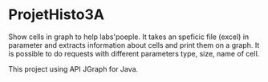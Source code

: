 ProjetHisto3A
=============
Show cells in graph to help labs'poeple.
It takes an speficic file (excel) in parameter and extracts information about cells and print them on a graph.
It is possible to do requests with different parameters type, size, name of cell.

This project using API JGraph for Java.

